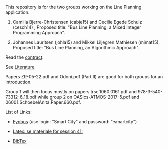 This repository is for the two groups working on the Line Planning
application.


1. Camilla Bjerre-Christensen (cabje15) and Cecilie Egede Schulz
  (cesch14) , Proposed title: "Bus Line Planning, a Mixed Integer
  Programming Approach".


2. Johannes Lauritsen (johla15) and Mikkel Liljegren Mathiesen (mimat15), Proposed title:
  "Bus Line Planning, an Algorithmic Approach".



Read the [contract](https://github.com/belzebuu/BusLines/blob/master/Contract.md).



See [Literature](https://github.com/belzebuu/BusLines/blob/master/Literature).

Papers ZR-05-22.pdf and Odoni.pdf (Part II) are good for both groups for
an introduction.

Group 1 will then focus mostly on papers trsc.1060.0161.pdf and
978-3-540-73312-6_18.pdf while group 2 on OASIcs-ATMOS-2017-5.pdf and
06001.SchoebelAnita.Paper.660.pdf.



List of Links:

- [Fynbus](http://rejseplanen-smartrbl.hafas.de/itcs.war/app/pages/livemap/livemap.xhtml)
  (use login: "Smart City" and password: ":smartcity")


- [Latex: se materiale for session 41:](http://www.imada.sdu.dk/~rolf/Edu/DM534/E16/)

- [BibTex](https://en.wikibooks.org/wiki/LaTeX/Bibliography_Management)
